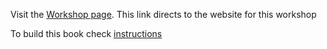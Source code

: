 
Visit the [Workshop page](https://monashbioinformaticsplatform.github.io/Functional_Enrichment_BioCommons_2024/docs). This link directs to the website for this workshop


To build this book check [instructions](https://github.com/MonashBioinformaticsPlatform/Functional_Enrichment_BioCommons_2024/blob/main/buildbook_instructions.md)
